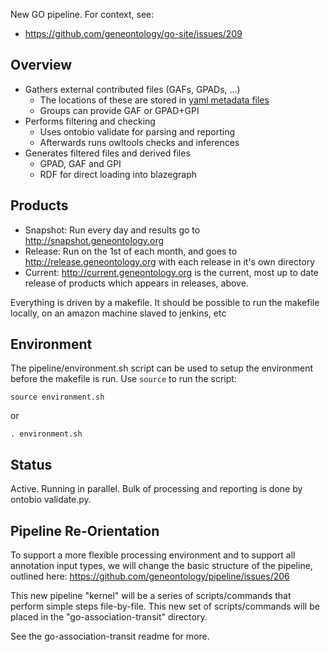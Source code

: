 New GO pipeline. For context, see:

 * https://github.com/geneontology/go-site/issues/209

## Overview

 * Gathers external contributed files (GAFs, GPADs, ...)
    * The locations of these are stored in [yaml metadata files](../metadata/datasets)
    * Groups can provide GAF or GPAD+GPI
 * Performs filtering and checking
    * Uses ontobio validate for parsing and reporting
    * Afterwards runs owltools checks and inferences
 * Generates filtered files and derived files
    * GPAD, GAF and GPI
    * RDF for direct loading into blazegraph

## Products

* Snapshot: Run every day and results go to http://snapshot.geneontology.org
* Release: Run on the 1st of each month, and goes to http://release.geneontology.org with each release in it's own directory
* Current: http://current.geneontology.org is the current, most up to date release of products which appears in releases, above.

Everything is driven by a makefile. It should be possible to run the makefile locally, on an amazon machine slaved to jenkins, etc

## Environment

The pipeline/environment.sh script can be used to setup the environment before the makefile
is run. Use `source` to run the script:

    source environment.sh

or

    . environment.sh

## Status

Active. Running in parallel. Bulk of processing and reporting is done by ontobio validate.py.

## Pipeline Re-Orientation
To support a more flexible processing environment and to support all annotation input types, we will
change the basic structure of the pipeline, outlined here: https://github.com/geneontology/pipeline/issues/206

This new pipeline "kernel" will be a series of scripts/commands that perform simple steps file-by-file. This
new set of scripts/commands will be placed in the "go-association-transit" directory.

See the go-association-transit readme for more.
